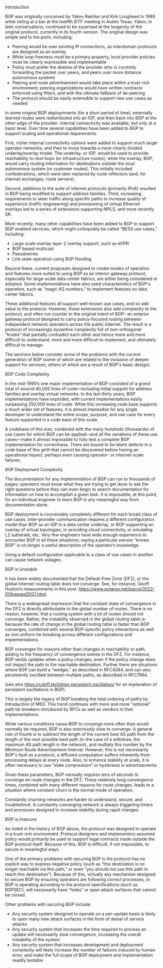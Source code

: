 Introduction

BGP was originally conceived by Yakov Rekhter and Kirk Lougheed in 1989 while sitting at a bar at the twelfth IETF meeting in Austin Texas. Yakov, in later conversations, continued to be surprised at the longevity of the original protocol, currently in its fourth version. The original design was simple and to the point, including:

-	Peering would be over existing IP connections, as interdomain protocols are designed as an overlay
-	While loop-freeness must be a primary property, local provider policies must be clearly expressible and implementable
-	Policy must prefer the desires of the provider who is currently forwarding the packet over peers, and peers over more distance autonomous systems
-	Peering and route advertisement would take place within a trust-rich environment; peering organizations would have written contracts enforced using filters, and with the ultimate fallback of de-peering
-	The protocol should be easily extensible to support new use cases as needed

In some original BGP deploymnents (for a short period of time), externally learned routes were redistributed into an IGP, and then back into BGP at the other edge of the provider. Internal connectivity was available, but only at a basic level. Over time several capabilities have been added to BGP to support scaling and operational requirements.

First, richer internal connectivity options were added to support much larger operator networks, and then to move towards a more clearly divided underlay/overlay model. The underlay, or IGP, would be used to provide reachability to next hops (or infrastructure routes), while the overlay, BGP, would carry routing information for destinations outside the local autonomous system (or customer routes). This initially included confederations, which were later replaced by route reflectors (and, for internet exchanges, route servers).

Second, additions to the suite of internet protocols (primarily IPv6) resulted in BGP being modified to support address families.
Third, increasing requirements to steer traffic along specific paths to increase quality of experience (traffic engineering) and provisioning of virtual Ethernet overlays led to a series of extensions supporting MPLS, and more recently SR.

More recently, many other capabilities have been added to BGP to support BGP enabled services, which might colloquially be called "BESS use cases," including:

- Large scale overlay layer 2 overlay support, such as eVPN
- BGP based multicast
- Pseudowires
- Link state operation using BGP flooding

Beyond these, current proposals designed to create modes of operation and features more suited to using BGP as an interior gateway protocol, especially for large-scale data center fabrics, are either being considered or adopted. Some implementations have also used characteristics of BGP's operation, such as "magic AS numbers," to implement features on data center fabrics.

These additional features all support well-known use cases, and so add value to the protocol. However, these extensions also add complexity to the protocol, and often run counter to the original intent of BGP--an exterior gateway protocol designed to carry policy-focused routing between independent network operators across the public Internet. The result is a protocol of increasingly byzantine complexity full of non-orthogonal "knobs" that partially contradict each other and hence more and more difficult to understand, more and more difficult to implement, and ultimately difficult to manage. 

The sections below consider some of the problems with the current generation of BGP (some of which are related to the inclusion of deeper support for services, others of which are a result of BGP's basic design).

BGP Code Complexity

In the mid-1990’s one major implementation of BGP consisted of a grand total of around 40,000 lines of code—including initial support for address families and overlay virtual networks. In the last thirty years, BGP implementations have exploded, with current implementations easily surpassing 250,000 lines of code. 
While this increasing code base supports a much wider set of features, it is almost impossible for any single developer to understand the entire scope, purpose, and use case for every feature supported in a code base of this scale.

A codebase of this size, combined with the many hundreds (thousands) of use cases for which BGP can be applied—and all the variations of these use cases—make it almost impossible to fully test a complete BGP implementation for correctness. There are bound to be latent defects in a code base of this girth that cannot be discovered before having an operational impact, perhaps even causing operator- or internet-scale failures.

BGP Deployment Complexity

The documentation for any implementation of BGP can run to thousands of pages; operators must know what they are trying to get done to ask the right questions before they can even begin to search documentation for information on how to accomplish a given task. It is impossible, at this point, for an individual engineer to learn BGP in any meaningful way from documentation alone.

BGP deployment is conceivably completely different for each broad class of use cases. Inter-provider communication requires a different configuration model than BGP as an IGP in a data center underlay, or BGP supporting an overlay of virtual topologies, or providing cloud connectivity, or emulating L2 substrate, etc. Very few engineers have wide enough experience to encounter BGP in all these situations; saying a particular person “knows BGP” is no longer a useful description of the operator’s knowledge. 

Using a default configuration applicable to a class of use cases in another can cause network outages.

BGP is Unstable

It has been widely documented that the Default-Free Zone (DFZ), or the global Internet routing table does not converge. See, for instance, Geoff Huston’s measurements in this post: https://www.potaroo.net/ispcol/2022-01/bgpupd2021.html.

There is a widespread impression that the constant state of convergence in the DFZ is directly attributable to the global number of routes. There is no reason, however, that a routing system with a lot of routes should not converge. Rather, the instability observed in the global routing table is because the rate of change in the global routing table is faster than BGP converges, combined with several BGP-specific policy interactions as well as non uniform tie-breaking across different configurations and implementations. 

BGP converges for reasons other than changes in reachability or path, adding to the frequency of convergence events in the DFZ. For instance, BGP sends updates when a policy changes, even if the policy change does not impact the path to the reachable destination. Further there are situations where BGP can build a “wedgie,” as described in RFC4264, and can also persistently oscillate between multiple paths, as described in RFC7964.

(see also https://rule11.tech/bgp-persistent-oscillation/ for an explanation of persistent oscillations in BGP). 

This is largely the legacy of BGP breaking the total ordering of paths by introduction of MED. This trend continues with more and more "optional" path tie-breakers introduced by RFCs as well as vendors in their implementations. 

While various conditions cause BGP to converge more often than would normally be required, BGP is also notoriously slow to converge. A general rule of thumb is to subtract the length of the current best AS path from the length of the next possible best path (in the case of a withdraw, the maximum AS path length in the network), and multiply this number by the Minimum Route Advertisement Interval. However, this is not necessarily BGP's fault as a protocol, a diffused computation suffers inherently from processing delays at every node. Also, to enhance stability at scale, it is often necessary to use "state compression" or hysteresis in advertisements. 

Given these parameters, BGP normally requires tens of seconds to converge on route changes in the DFZ. These relatively long convergence times, combined with many different reasons for route changes, leads to a situation where constant churn is the normal mode of operation. 

Constantly churning networks are harder to understand, secure, and troubleshoot. A constantly converging network is always triggering timers and processes designed to increase stability during rapid changes.

BGP is Insecure

As noted in the history of BGP above, the protocol was designed to operate in a trust-rich environment. Protocol designers and implementors assumed policy would primarily be used to support legal contracts made outside the BGP protocol itself. Because of this, BGP is difficult, if not impossible, to secure in meaningful ways.

One of the primary problems with securing BGP is the protocol has no explicit way to express negative policy (such as “this destination is no longer reachable via this path,” or even “you should not use this path to reach this destination”). Because of this, virtually any mechanism designed to secure BGP by ensuring operators are following correct processes, or BGP is operating according to the protocol specifications (such as BGPSEC), will necessarily have “holes” or open attack surfaces that cannot be closed. 

Other problems with securing BGP include:

-	Any security system designed to operate on a per-update basis is likely to open many new attack surfaces in the form of denial of service attacks 
-	Any security system that increases the time required to process an update will necessarily slow convergence, increasing the overall instability of the system
-	Any security system that increases development and deployment complexity will likely increase the number of failures induced by human error, and make the full scope of BGP deployment and implementation readily testable

